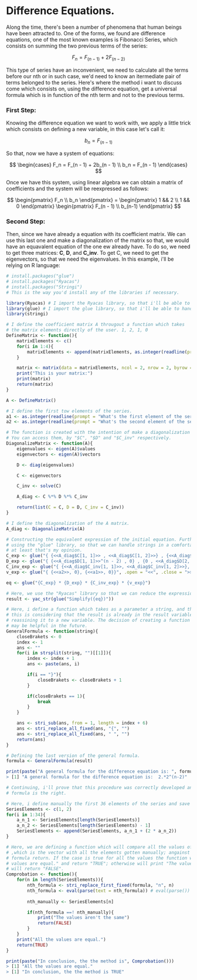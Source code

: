 # Difference Equations.

Along the time, there's been a number of phenomena that human beings have been attracted to. One of the forms, we found are difference equations, one of the most known examples is Fibonacci Series, which consists on summing the two previous terms of the series:

$$
F_n = F_(n - 1) + 2 F_(n - 2)
$$

This type of series have an inconvenient, we need to calculate all the terms before our nth or in such case, we'd need to know an itermediate pair of terms belonged to the series. Here's where the method i want to discuss come which consists on, using the difference equation, get a universal formula which is in function of the nth term and not to the previous terms.

### First Step:

Knowing the difference equation we want to work with, we apply a little trick which consists on defining a new variable, in this case let's call it:

$$
b_n = F_(n - 1)
$$

So that, now we have a system of equations:

$$
\begin{cases} 
F_n = F_(n - 1) + 2b_(n - 1) \\ 
b_n = F_(n - 1) 
\end{cases}
$$

Once we have this system, using linear algebra we can obtain a matrix of coefficients and the system will be reexpressed as follows:

$$
\begin{pmatrix} F_n \\ 
b_n  
\end{pmatrix} = \begin{pmatrix} 1 && 2 \\ 
1 && 0 
\end{pmatrix} 
\begin{pmatrix} F_(n - 1) \\ 
b_(n-1) 
\end{pmatrix}
$$

### Second Step:

Then, since we have already a equation with its coefficient matrix. We can use this last one and make a diagonalization of the matrix so that, we would have an equavalent equation of the one ew already have. To do so, we need to get three matrices: **C**, **D**, and **C_inv**. To get C, we need to get the eigenvectors, so that we need the eigenvalues. In this example, i'll be relying on R language:

```R
# install.packages("glue")
# install.packages("Ryacas") 
# install.packages("Stringi")
# This is the way you'd install any of the libraries if necessary.

library(Ryacas) # I import the Ryacas library, so that i'll be able to make simbolic calculus.
library(glue) # I import the glue library, so that i'll be able to handle with strings like f strings in Python.
library(stringi)

# I define the coefficient matrix A througout a function which takes
# the matrix elements directly of the user. 1, 2, 1, 0
DefineMatrix <- function(){
    matrixElements <- c()
    for(i in 1:4){
        matrixElements <- append(matrixElements, as.integer(readline(prompt = glue("What's the {i}th element of the matrix?"))))
    }

    matrix <- matrix(data = matrixElements, ncol = 2, nrow = 2, byrow = TRUE)
    print("This is your matrix:")
    print(matrix)
    return(matrix)
}

A <- DefineMatrix()

# I define the first tow elements of the series.
a1 <- as.integer(readline(prompt = "What's the first element of the series?")) # 1
a2 <- as.integer(readline(prompt = "What's the second element of the series?")) # 2

# The function is created with the intention of make a diagonalization of a matrix, returning a list of the C, D, and C_inv matrices. 
# You can access them, by "$C", "$D" and "$C_inv" respectively.
DiagonalizeMatrix <- function(A){
    eigenvalues <- eigen(A)$values
    eigenvectors <- eigen(A)$vectors

    D <- diag(eigenvalues)

    C <- eigenvectors

    C_inv <- solve(C)

    A_diag <- C %*% D %*% C_inv

    return(list(C = C, D = D, C_inv = C_inv))
}

# I define the diagonalization of the A matrix.
A_diag <- DiagonalizeMatrix(A)

# Constructing the equivalent expression of the initial equation. Furthermore, here we're
# using the "glue" library, so that we can handle strings in a comfortable way,
# at least that's my opinion.
C_exp <- glue("{ {<<A_diag$C[1, 1]>> , <<A_diag$C[1, 2]>>} , {<<A_diag$C[2, 1]>>,  <<A_diag$C[2, 2]>>} }", .open = "<<", .close = ">>")
D_exp <- glue("{ {<<A_diag$D[1, 1]>>^(n - 2) , 0} , {0 , <<A_diag$D[2, 2]>>^(n - 2)} }", .open = "<<", .close = ">>")
C_inv_exp <- glue("{ {<<A_diag$C_inv[1, 1]>>, <<A_diag$C_inv[1, 2]>>}, {<<A_diag$C_inv[2, 1]>>, <<A_diag$C_inv[2, 2]>>}}", .open = "<<", .close = ">>")
v_exp <- glue("{ {<<a2>>, 0}, {<<a1>>, 0}}", .open = "<<", .close = ">>")

eq <- glue("{C_exp} * {D_exp} * {C_inv_exp} * {v_exp}")

# Here, we use the "Ryacas" library so that we can reduce the expression, previously created, doing symbolic calculus.
result <- yac_str(glue("Simplify({eq})"))

# Here, i define a function which takes as a parameter a string, and this function will be reducing the last expression to the general formula,
# this is considering that the result is already in the result variable, but in a vector form. Here, we're just taking the upper element and 
# reassining it to a new variable. The decision of creating a function and not a simple "foor loop" is to make the code reusable, so that 
# may be helpful in the future.
GeneralFormula <- function(string){
    closeBrakets <- 0
    index <- 1
    ans <- ""
    for(i in strsplit(string, "")[[1]]){
        index <- index + 1
        ans <- paste(ans, i)

        if(i == "}"){
            closeBrakets <- closeBrakets + 1
        }

        if(closeBrakets == 1){
            break
        }
    }

    ans <- stri_sub(ans, from = 1, length = index + 6)
    ans <- stri_replace_all_fixed(ans, "{", "")
    ans <- stri_replace_all_fixed(ans, " ", "")
    return(ans)
}

# Defining the last version of the general formula.
formula <- GeneralFormula(result)

print(paste("A general formula for the difference equation is: ", formula))
> [1] "A general formula for the difference equation is:  2.*2^(n-2)"

# Continuing, i'll prove that this procedure was correctly developed and that the 
# formula is the right.

# Here, i define manually the first 36 elements of the series and save them in a vector.
SeriesElements <- c(1, 2)
for(i in 1:34){
    a_n_1 <- SeriesElements[length(SeriesElements)]
    a_n_2 <- SeriesElements[length(SeriesElements) - 1]
    SeriesElements <- append(SeriesElements, a_n_1 + (2 * a_n_2))
}

# Here, we are defining a function which will compare all the values of the "SeriesElements"
# ,which is the vector with all the elements gotten manually; angainst the value that the
# formula return. If the case is true for all the values the function will print "All the 
# values are equal." and return "TRUE"; otherwise will print "The values aren't the same" and
# will return "FALSE".
Comprobation <- function(){
    for(n in length(SeriesElements)){
        nth_formula <- stri_replace_first_fixed(formula, "n", n)
        nth_formula <- eval(parse(text = nth_formula)) # eval(parse()) help us execute code in string form.
  
        nth_manually <- SeriesElements[n]

        if(nth_formula ==! nth_manually){
            print("The values aren't the same")
            return(FALSE)
        }
    }
    print("All the values are equal.")
    return(TRUE)
}

print(paste("In conclusion, the the method is", Comprobation()))
> [1] "All the values are equal."
> [1] "In conclusion, the the method is TRUE"
```
